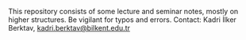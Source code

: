 This repository consists of some lecture and seminar notes, mostly on higher structures. 
Be vigilant for typos and errors.
Contact: Kadri İlker Berktav, kadri.berktav@bilkent.edu.tr
